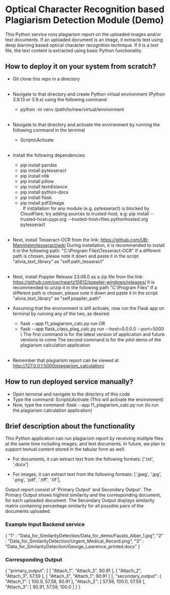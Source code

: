# Optical Character Recognition based Plagiarism Detection Module (Demo)

This Python service runs plagiarism report on the uploaded images and/or text documents. If an uploaded document is an image, it extracts text using deep learning based optical character recognition technique. If it is a text file, the text content is extracted using basic Python functionality.

## How to deploy it on your system from scratch?

- Git clone this repo in a directory
\
&nbsp;

- Navigate to that directory and create Python virtual environment (Python 3.9.13 or 3.9.x) using the following command:
    - python -m venv /path/to/new/virtual/environment 
\
&nbsp;
- Navigate to that directory and activate the environment by running the following command in the terminal
    - Scripts\Activate
\
&nbsp;
- Install the following dependencies:
    - pip install pandas
    - pip install pytesseract
    - pip install nltk
    - pip install pillow
    - pip install textdistance
    - pip install python-docx
    - pip install flask
    - pip install pdf2image
\
&nbsp;
    If installation for any module (e.g. pytesseract) is blocked by CloudFlare, try adding sources to trusted-host, e.g: pip install --trusted-host=pypi.org --trusted-host=files.pythonhosted.org pytesseract
\
&nbsp;
- Next, install Tesseract-OCR from the link: https://github.com/UB-Mannheim/tesseract/wiki
During installation, it is recommended to install it in the following path:
"C:\Program Files\Tesseract-OCR\"
If a different path is chosen, please note it down and paste it in the script "alivia_text_library" as "self.path_tesseract"
\
&nbsp;
- Next, install Poppler Release 23.08.0 as a zip file from the link: https://github.com/oschwartz10612/poppler-windows/releases/
It is recommended to unzip it in the following path
"C:\Program Files\"
If a different path is chosen, please note it down and paste it in the script "alivia_text_library" as "self.poppler_path"

- Assuming that the environment is still activate, now run the Flask app on terminal by running any of the two, as desired:
    - flask --app f1_plagiarism_calc.py run OR
    - flask --app flask_class_plag_calc.py run --host=0.0.0.0 --port=5000
\   The first command is for the latest version of application and future versions to come
    The second command is for the pilot demo of the plagiarism calculation application
\
&nbsp;
- Remember that plagiarism report can be viewed at http://127.0.0.1:5000/plagiarism_calculation/

## How to run deployed service manually?

- Open terminal and navigate to the directory of this code
- Type the command: Scripts\Activate (This will activate the environment)
- Now, type the command: flask --app f1_plagiarism_calc.py run (to run the plagiarism calculation application)

## Brief description about the functionality

This Python application can run plagiarism report by receiving mulitple files at the same time including images, and text documents. In future, we plan to support textual content stored in the tabular form as well.
- For documents, it can extract text from the following formats:
['.txt', '.docx']

- For images, it can extract text from the following formats:
['.jpeg', '.jpg', '.png', 'pdf', '.tiff', '.tif'],

Output report consist of 'Primary Output' and Secondary Output'. The Primary Output shows highest similarity and the corresponding document, for each uploaded document. The Secondary Output displays similarity matrix containing percentage similarity for all possible pairs of the documents uploaded.

### Example Input Backend service

{
"1" : "Data_for_SimilarityDetection/Data_for_demo/Fausto_Alber_1.jpg",
"2" : "Data_for_SimilarityDetection/Urgent_Medical_Record.png",
"3" : "Data_for_SimilarityDetection/George_Lawrence_printed.docx"
}

### Corresponding Output

{
    "primary_output": [
        [
            "Attach_1",
            "Attach_3",
            90.91
        ],
        [
            "Attach_2",
            "Attach_3",
            57.59
        ],
        [
            "Attach_3",
            "Attach_1",
            90.91
        ]
    ],
    "secondary_output": {
        "Attach_1": [
            100.0,
            57.58,
            90.91
        ],
        "Attach_2": [
            57.58,
            100.0,
            57.59
        ],
        "Attach_3": [
            90.91,
            57.59,
            100.0
        ]
    }
}

